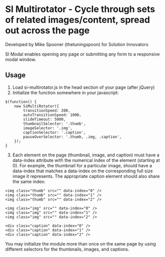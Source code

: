 # SI Multirotator - Cycle through sets of related images/content, spread out across the page
Developed by Mike Spooner (thetuningspoon) for Solution Innovators

SI Modal enables opening any page or submitting any form to a responsive modal window.

## Usage

1. Load si-multirotator.js in the head section of your page (after jQuery)
2. Initialize the function somewhere in your javascript:

```
$(function() {
    new SiMultiRotator({
        transitionSpeed: 200,
        autoTransitionSpeed: 1000,
        slideTimeout: 5000,
        thumbnailSelector: '.thumb',
        imageSelector: '.img',
        captionSelector: '.caption',
        pauseOverSelector: '.thumb, .img, .caption',
    });
}
```
3. Each element on the page (thumbnail, image, and caption) must have a data-index attribute with the numerical index of the element (starting at 0). For example, the thumbnail for a particular image, should have a data-index that matches a data-index on the corresponding full size image it represents. The appropriate caption element should also share the same index:

```
<img class="thumb" src="" data-index="0" />
<img class="thumb" src="" data-index="1" />
<img class="thumb" src="" data-index="2" />

<img class="img" src="" data-index="0" />
<img class="img" src="" data-index="1" />
<img class="img" src="" data-index="2" />

<div class="caption" data-index="0" />
<div class="caption" data-index="1" />
<div class="caption" data-index="2" />
```

You may initialize the module more than once on the same page by using different selectors for the thumbnails, images, and captions.